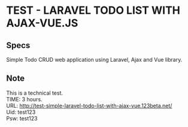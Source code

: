 # TEST - LARAVEL TODO LIST WITH AJAX-VUE.JS #

Specs
-----
Simple Todo CRUD web application using Laravel, Ajax and Vue library.<br />

Note
----
This is a technical test.<br/>
TIME: 3 hours.<br/>
URL: http://test-simple-laravel-todo-list-with-ajax-vue.123beta.net/<br/>
Uid: test123<br/>
Psw: test123